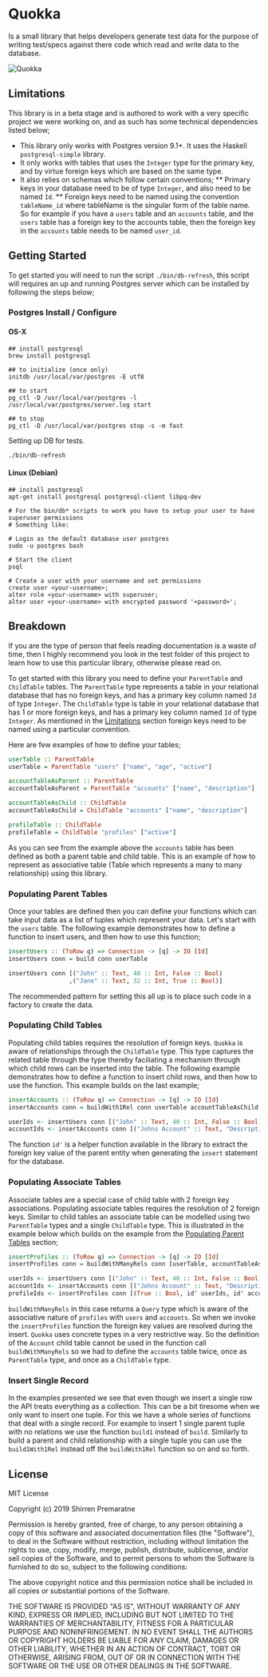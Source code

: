 # Quokka

Is a small library that helps developers generate test data for the purpose
of writing test/specs against there code which read and write data to the
database.

![Quokka](quokka.jpg)

## Limitations

This library is in a beta stage and is authored to work with a very specific
project we were working on, and as such has some technical dependencies listed below;

* This library only works with Postgres version 9.1+. It uses the Haskell `postgresql-simple`
  library.
* It only works with tables that uses the `Integer` type for the primary key, and
  by virtue foreign keys which are based on the same type.
* It also relies on schemas which follow certain conventions;
  ** Primary keys in your database need to be of type `Integer`, and also need to
     be named `Id`.
  ** Foreign keys need to be named using the convention `tableName_id` where tableName
     is the singular form of the table name. So for example if you have a `users` table
     and an `accounts` table, and the `users` table has a foreign key to the accounts
     table, then the foreign key in the `accounts` table needs to be named `user_id`.

## Getting Started

To get started you will need to run the script `./bin/db-refresh`, this script will
requires an up and running Postgres server which can be installed by following the
steps below;

### Postgres Install / Configure

#### OS-X

```
## install postgresql
brew install postgresql

## to initialize (once only)
initdb /usr/local/var/postgres -E utf8

## to start
pg_ctl -D /usr/local/var/postgres -l /usr/local/var/postgres/server.log start

## to stop
pg_ctl -D /usr/local/var/postgres stop -s -m fast
```

Setting up DB for tests.

```
./bin/db-refresh
```

#### Linux (Debian)

```
## install postgresql
apt-get install postgresql postgresql-client libpq-dev

# For the bin/db* scripts to work you have to setup your user to have superuser permissions
# Something like:

# Login as the default database user postgres
sudo -u postgres bash

# Start the client
psql

# Create a user with your username and set permissions
create user <your-username>;
alter role <your-username> with superuser;
alter user <your-username> with encrypted password '<password>';
```

## Breakdown

If you are the type of person that feels reading documentation is a waste of time,
then I highly recommend you look in the test folder of this project to learn
how to use this particular library, otherwise please read on.

To get started with this library you need to define your `ParentTable` and `ChildTable`
tables. The `ParentTable` type represents a table in your relational database that
has no foreign keys, and has a primary key column named `Id` of type `Integer`.
The `ChildTable` type is table in your relational database that has 1 or more
foreign keys, and has  a primary key column named `Id` of type `Integer`. As mentioned
in the [Limitations](##Limitations) section foreign keys need to be named using
a particular convention.

Here are few examples of how to define your tables;

```Haskell
userTable :: ParentTable
userTable = ParentTable "users" ["name", "age", "active"]

accountTableAsParent :: ParentTable
accountTableAsParent = ParentTable "accounts" ["name", "description"]

accountTableAsChild :: ChildTable
accountTableAsChild = ChildTable "accounts" ["name", "description"]

profileTable :: ChildTable
profileTable = ChildTable "profiles" ["active"]
```

As you can see from the example above the `accounts` table has been defined
as both a parent table and child table. This is an example of how to represent
as associative table (Table which represents a many to many relationship)
using this library.

### Populating Parent Tables

Once your tables are defined then you can define your functions which can
take input data as a list of tuples which represent your data. Let's start
with the `users` table. The following example demonstrates how to define a
function to insert users, and then how to use this function;

```Haskell
insertUsers :: (ToRow q) => Connection -> [q] -> IO [Id]
insertUsers conn = build conn userTable

insertUsers conn [("John" :: Text, 40 :: Int, False :: Bool)
                 ,("Jane" :: Text, 32 :: Int, True :: Bool)]
```

The recommended pattern for setting this all up is to place such code in a
factory to create the data.

### Populating Child Tables

Populating child tables requires the resolution of foreign keys. `Quokka` is
aware of relationships through the `ChildTable` type. This type captures the
related table through the type thereby faciliating a mechanism through which
child rows can be inserted into the table. The following example demonstrates
how to define a function to insert child rows, and then how to use the
function. This example builds on the last example;

```Haskell
insertAccounts :: (ToRow q) => Connection -> [q] -> IO [Id]
insertAccounts conn = buildWith1Rel conn userTable accountTableAsChild

userIds <- insertUsers conn [("John" :: Text, 40 :: Int, False :: Bool)]
accountIds <- insertAccounts conn [("Johns Account" :: Text, "Description" :: Text, id' userIds)]
```

The function `id'` is a helper function available in the library to extract the
foreign key value of the parent entity when generating the `insert` statement
for the database.

### Populating Associate Tables

Associate tables are a special case of child table with 2 foreign key associations.
Populating associate tables requires the resolution of 2 foreign keys. Similar
to child tables an associate table can be modelled using two `ParentTable` types
and a single `ChildTable` type. This is illustrated in the example below which
builds on the example from the [Populating Parent Tables](###Populating-Parent-Tables)
section;

```Haskell
insertProfiles :: (ToRow q) => Connection -> [q] -> IO [Id]
insertProfiles conn = buildWithManyRels conn [userTable, accountTableAsParent] profileTable

userIds <- insertUsers conn [("John" :: Text, 40 :: Int, False :: Bool)]
accountIds <- insertAccounts conn [("Johns Account" :: Text, "Description" :: Text, id' userIds)]
profileIds <- insertProfiles conn [(True :: Bool, id' userIds, id' accountIds)]
```

`buildWithManyRels` in this case returns a `Query` type which is aware of the
associative nature of `profiles` with `users` and `accounts`. So when we invoke
the `insertProfiles` function the foreign key values are resolved during the
insert. `Quokka` uses concrete types in a very restrictive way. So the definition
of the `Account` child table cannot be used in the function call `buildWithManyRels`
so we had to define the `accounts` table twice, once as `ParentTable` type, and
once as a `ChildTable` type.

### Insert Single Record

In the examples presented we see that even though we insert a single row the API
treats everything as a collection. This can be a bit tiresome when we only want
to insert one tuple. For this we have a whole series of functions that deal with
a single record. For example to insert 1 single parent tuple with no relations we
use the function `build1` instead of `build`. Similarly to build a parent and
child relationship with a single tuple you can use the `build1With1Rel` instead
off the `buildWith1Rel` function so on and so forth.

## License

MIT License

Copyright (c) 2019 Shirren Premaratne

Permission is hereby granted, free of charge, to any person obtaining a copy
of this software and associated documentation files (the "Software"), to deal
in the Software without restriction, including without limitation the rights
to use, copy, modify, merge, publish, distribute, sublicense, and/or sell
copies of the Software, and to permit persons to whom the Software is
furnished to do so, subject to the following conditions:

The above copyright notice and this permission notice shall be included in all
copies or substantial portions of the Software.

THE SOFTWARE IS PROVIDED "AS IS", WITHOUT WARRANTY OF ANY KIND, EXPRESS OR
IMPLIED, INCLUDING BUT NOT LIMITED TO THE WARRANTIES OF MERCHANTABILITY,
FITNESS FOR A PARTICULAR PURPOSE AND NONINFRINGEMENT. IN NO EVENT SHALL THE
AUTHORS OR COPYRIGHT HOLDERS BE LIABLE FOR ANY CLAIM, DAMAGES OR OTHER
LIABILITY, WHETHER IN AN ACTION OF CONTRACT, TORT OR OTHERWISE, ARISING FROM,
OUT OF OR IN CONNECTION WITH THE SOFTWARE OR THE USE OR OTHER DEALINGS IN THE
SOFTWARE.
